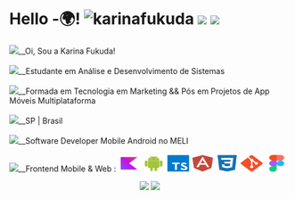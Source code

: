 <h1> Hello -🌍!  
  <img height="25" width="130" src="https://komarev.com/ghpvc/?username=karinafukuda&color=green" alt="karinafukuda" /> 
  <a href="https://www.linkedin.com/in/karina-fukuda/" target="_blank">
  <img src="https://img.shields.io/badge/-Linkedin-%230077B5?style=for-the-badge&logo=linkedin&logoColor=white" target="_blank"></a> 
  <img height="29" src="https://www.codewars.com/users/karinafukuda/badges/micro" target="_blank"/>
</h1> 
  
<div align="left"> 
  <p> 
      <img src="https://img.icons8.com/ios-glyphs/20/4a90e2/code.png"/>__Oi, Sou a Karina Fukuda! <br><br>
      <img src="https://img.icons8.com/ios-glyphs/20/4a90e2/student-female.png"/>__Estudante em Análise e Desenvolvimento de Sistemas <br><br>
      <img src="https://img.icons8.com/ios-glyphs/20/4a90e2/student-female.png"/>__Formada em Tecnologia em Marketing && Pós em Projetos de App Móveis Multiplataforma <br><br>
      <img src="https://img.icons8.com/ios-glyphs/20/4a90e2/smart-home-connection.png"/>__SP | Brasil<br><br>
      <img src="https://img.icons8.com/ios-glyphs/20/4a90e2/computer.png"/>__Software Developer Mobile Android no MELI <br><br>
      <img src="https://img.icons8.com/ios-glyphs/20/4a90e2/goal.png"/>__Frontend Mobile & Web : 
      <img  alt="logo kotlin" height="30" width="40" src="https://raw.githubusercontent.com/devicons/devicon/master/icons/kotlin/kotlin-original.svg"/>
      <img  alt="logo android" height="30" width="40" src="https://raw.githubusercontent.com/devicons/devicon/master/icons/android/android-original.svg"/>
      <img alt="logo typescript" height="30" width="40" src="https://raw.githubusercontent.com/devicons/devicon/master/icons/typescript/typescript-plain.svg"/>
      <img  alt="logo angular" height="30" width="40" src="https://raw.githubusercontent.com/devicons/devicon/master/icons/angularjs/angularjs-plain.svg"/> 
      <img  alt="logo css3" height="30" width="40" src="https://raw.githubusercontent.com/devicons/devicon/master/icons/css3/css3-plain.svg"/>
      <img  alt="logo git" height="30" width="40" src="https://raw.githubusercontent.com/devicons/devicon/master/icons/git/git-original.svg"/>   
      <img  alt="logo figma" height="30" width="40" src="https://raw.githubusercontent.com/devicons/devicon/master/icons/figma/figma-original.svg"/>
      <br>
    </p>
</div>
  
<div align="center"> 
   <img height="180em" right="200em" src="https://github-readme-stats.vercel.app/api/top-langs/?username=karinafukuda&hide=scss&layout=compact&langs+count=16&theme=nightowl"/>
   <img height="180em" src="https://github-readme-stats.vercel.app/api?username=karinafukuda&show_icons=true&theme=nightowl&include_all_commits=true&count_private=true"/>
</div>  

<!-- <div align="center">
  <img height="180em"  src="https://github-readme-streak-stats.herokuapp.com/?user=karinafukuda&theme=nightowl" alt="karina fukuda" /> 
</div> -->
